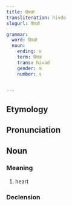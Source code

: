 ```yaml
---
title: हिवड़ो
transliteration: hivdo
slugurl: हिवड़ो

grammar:
  word: हिवड़ो
  noun: 
    ending: o
    term: हिवड़
    trans: hivad
    gender: m
    number: s


---
```


## Etymology
## Pronunciation
## Noun
### Meaning
1. heart

### Declension
<noun-decl :grammar="grammar"></noun-decl>
